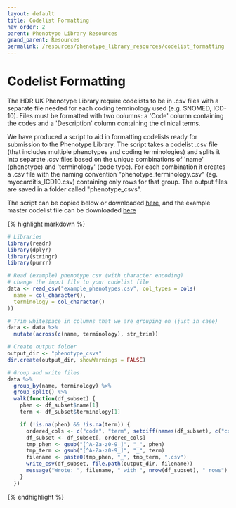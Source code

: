 ```yaml
---
layout: default
title: Codelist Formatting
nav_order: 2
parent: Phenotype Library Resources
grand_parent: Resources
permalink: /resources/phenotype_library_resources/codelist_formatting
---
```

# Codelist Formatting
The HDR UK Phenotype Library require codelists to be in .csv files with a separate file needed for each coding terminology used (e.g. SNOMED, ICD-10). Files must be formatted with two columns: a 'Code' column containing the codes and a 'Description' column containing the clinical terms. 

We have produced a script to aid in formatting codelists ready for submission to the Phenotype Library. The script takes a codelist .csv file (that includes multiple phenotypes and coding terminologies) and splits it into separate .csv files based on the unique combinations of 'name' (phenotype) and 'terminology' (code type). For each combination it creates a .csv file with the naming convention "phenotype_terminology.csv" (eg. myocarditis_ICD10.csv) containing only rows for that group. The output files are saved in a folder called "phenotype_csvs".

The script can be copied below or downloaded [here](https://bhfdsc.github.io/documentation/assets/images/codelist_csv_split.R), and the example master codelist file can be downloaded [here](https://bhfdsc.github.io/documentation/assets/images/example_phenotypes.csv)

{% highlight markdown %}
```r
# Libraries
library(readr)
library(dplyr)
library(stringr)
library(purrr)

# Read (example) phenotype csv (with character encoding)
# change the input file to your codelist file
data <- read_csv("example_phenotypes.csv", col_types = cols(
  name = col_character(),
  terminology = col_character()
))

# Trim whitespace in columns that we are grouping on (just in case)
data <- data %>%
  mutate(across(c(name, terminology), str_trim))

# Create output folder
output_dir <- "phenotype_csvs"
dir.create(output_dir, showWarnings = FALSE)

# Group and write files
data %>%
  group_by(name, terminology) %>%
  group_split() %>%
  walk(function(df_subset) {
    phen <- df_subset$name[1]
    term <- df_subset$terminology[1]

    if (!is.na(phen) && !is.na(term)) {
      ordered_cols <- c("code", "term", setdiff(names(df_subset), c("code", "term")))
      df_subset <- df_subset[, ordered_cols]
      tmp_phen <- gsub("[^A-Za-z0-9_]", "_", phen)
      tmp_term <- gsub("[^A-Za-z0-9_]", "_", term)
      filename <- paste0(tmp_phen, "_", tmp_term, ".csv")
      write_csv(df_subset, file.path(output_dir, filename))
      message("Wrote: ", filename, " with ", nrow(df_subset), " rows")
    }
  })


```
{% endhighlight %}
